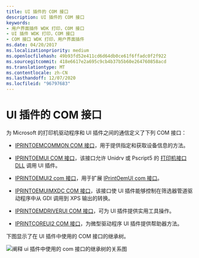 ```yaml
---
title: UI 插件的 COM 接口
description: UI 插件的 COM 接口
keywords:
- 用户界面插件 WDK 打印，COM 接口
- UI 插件 WDK 打印，COM 接口
- COM 接口 WDK 打印，用户界面插件
ms.date: 04/20/2017
ms.localizationpriority: medium
ms.openlocfilehash: 49b93fd52e411cd6d64db0ce61f6ffadc0f2f922
ms.sourcegitcommit: 418e6617e2a695c9cb4b37b5b60e264760858acd
ms.translationtype: MT
ms.contentlocale: zh-CN
ms.lasthandoff: 12/07/2020
ms.locfileid: "96797683"
---
```

# <a name="com-interfaces-for-ui-plug-ins"></a>UI 插件的 COM 接口





为 Microsoft 的打印机驱动程序和 UI 插件之间的通信定义了下列 COM 接口：

-   [IPRINTOEMCOMMON COM 接口](iprintoemcommon-com-interface.md)，用于提供指定和获取设备信息的方法。

-   [IPRINTOEMUI COM 接口](iprintoemui-com-interface.md)，该接口允许 Unidrv 或 Pscript5 的 [打印机接口 DLL](printer-interface-dll.md) 调用 UI 插件。

-   [IPRINTOEMUI2 com 接口](iprintoemui2-com-interface.md)，用于扩展 [IPrintOemUI com 接口](iprintoemui-com-interface.md)。

-   [IPRINTOEMUIMXDC COM 接口](iprintoemuimxdc-com-interface.md)，该接口使 UI 插件能够控制在筛选器管道驱动程序中从 GDI 调用到 XPS 输出的转换。

-   [IPRINTOEMDRIVERUI COM 接口](iprintoemdriverui-com-interface.md)，可为 UI 插件提供实用工具操作。

-   [IPRINTCOREUI2 COM 接口](iprintcoreui2-com-interface.md)，为微型驱动程序 UI 插件提供帮助器方法。

下图显示了在 UI 插件中使用的 COM 接口的继承树。

![阐释 ui 插件中使用的 com 接口的继承树的关系图](images/uiintf2.png)

 

 




